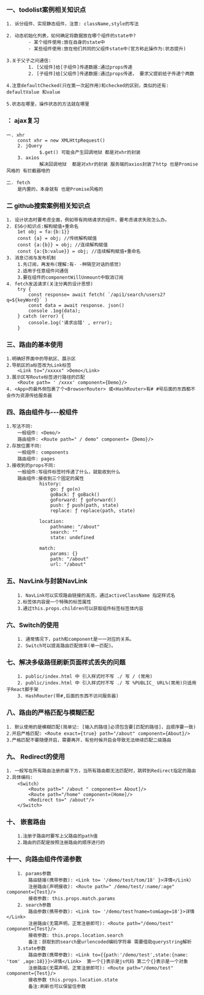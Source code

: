 ### 一、todolist案例相关知识点
    1. 诉分组件、实现静态组件，注意: className,style的写法

    2. 动态初始化列表，如何确定将数据放在哪个组件的state中?
            - 某个组件使用:放在自身的state中
            - 某些组件使用:放在他们共同的父组件state中(官方称此操作为:状态提升)
    
    3.关于父子之问通信:
            1. [父组件]给[子组件]传递数据:通过props传递
            2. [子组件]给[父组件]传递数据:通过props传递， 要求父提前给子传递个两数
    
    4.注意defaultChecked(只在第一次起作用)和checked的区别，类似的还有: defaultValue 和value

    5.状态在哪里，操作状态的方法就在哪里


### ： ajax复习
    一. xhr
        const xhr = new XMLHttpRequest()
        2. jQuery
                $.get() 可能会产生回调地狱 都是对xhr的封装
        3. axios
                解决回调地狱  都是对xhr的封装 服务端的axios封装了http 也是Promise风格的 有拦截器啥的

    二. fetch
        是内置的，本身就有 也是Promise风格的

### 二 github搜索案例相关知识点
    1. 设计状态时要考虑全面，例如带有网络请求的组件，要考虑请求失败怎么办。
    2. ES6小知识点:解构赋值+重命名
        1et obj = fa:{b:1}}
        const {a} = obj; //传统解构赋值
        const {a:{b}} = obj; //连续解构赋值
        const {a:{b:value}} = obj; //连续解构赋值+重命名
    3. 消息订阅与发布机制
        1.先订阅，再发布(理解:有- -种隔空对话的感觉)
        2.适用于任意组件问通信
        3.要在组件的componentWillUnmount中取消订阅
    4. fetch发送请求(关注分离的设计思想)
        try {
            const response= await fetch( `/api1/search/users2?q=${keyWord}` )
            const data = await response. json()
            console .1og(data);
        } catch (error) {
            console.1og('请求出错' , error);
        }


### 三、路由的基本使用
    1.明确好界面中的导航区、展示区
    2.导航区的a标签改为Link标签
        <Link to="/xxxxx" >Demo</Link>
    3.展示区写Route标签进行路径的匹配
        <Route path= ' /xxxx' component={Demo}/>
    4. <App>的最外侧包裹了个<BrowserRouter> 或<HashRouter>有# #号后面的东西都不会作为资源传给服务器

### 四、路由组件与---般组件
    1.写法不同:
        一般组件: <Demo/>
        路由组件: <Route path=" / demo" component= {Demo}/>
    2.存放位置不同:
        一般组件: components
        路由组件: pages
    3.接收到的props不同:
        一般组件:写组件标签时传递了什么，就能收到什么
        路由组件:接收到三个固定的属性
                history:
                    go: ƒ go(n)
                    goBack: ƒ goBack()
                    goForward: ƒ goForward()
                    push: ƒ push(path, state)
                    replace: ƒ replace(path, state)

                location:
                    pathname: "/about"
                    search: ""
                    state: undefined

                match:
                    params: {}
                    path: "/about"
                    url: "/about"
            


### 五、NavLink与封装NavLink
        1. NavLink可以实现路由链接的高亮，通过activeClassName 指定样式名
        2.标签体内容是一个特殊的标签属性
        3.通过this.props.children可以获取组件标签标签体内容

### 六、Switch的使用
        1. 通常情况下，path和component是一一对应的关系。
        2. Switch可以提高路由匹配效率(单一匹配)。

### 七、解决多级路径刷新页面样式丢失的问题
        1. public/index.html 中 引入样式时不写 ./ 写 / (常用)
        2. public/index.html 中 引入样式时不写 ./ 写 %PUBLIC_ URL%(常用)只适用于React脚手架
        3. HashRouter(带#,后面的东西不访问服务器)

### 八、路由的严格匹配与模糊匹配
    1. 默认使用的是模糊匹配(简单记: [输入的路径]必须包含要[匹配的路径]，且顺序要一致)
    2.开启严格匹配: <Route exact={true} path="/about" component={About}/>
    3.严格匹配不要随便开启，需要再开，有些时候开启会导致无法继续匹配二级路由

### 九、 Redirect的使用
    1. 一般写在所有路由注册的最下方，当所有路由都无法匹配时，跳转到Redirect指定的路由
    2.具体编码:
        <Switch〉
            <Route path=" /about " component=< About]/>
            <Route path="/home" component=(Home]/>
            <Redirect to=" /about"/>
        </Switch>

### 十、 嵌套路由
        1.注册子路由时要写上父路由的path值
        2.路由的匹配是按照注册路由的顺序进行的










### 十一、向路由组件传递参数
        1. params参数
            路由链接(携带参数): <Link to= '/demo/test/tom/18' }>洋情</Link〉
            注册路由(声明接收): <Route path=" /demo/test/:name/:age" component={Test}/>
            接收参数: this.props.match.params
        2. search参数
            路由参数(携带参数): <Link to= '/demo/test?name=tom&age=18'}>详情</Link>
            注册路由(无需声明，正常注册即可): <Route path="/demo/test" component={Test}/>
            接收参数: this.props.location.search
            备注：获取到的search是urlencoded编码字符串 需要借助querystring解析
        3.state参数
            路由参数(携帶参数): <Link to={{path:'/demo/test',state:{name: 'tom' ,age:18}}}>详情</Link>  第一个{}表示是js代码 第二个{}表示是一个对象
            注册路由(无需声明，正常注册即可): <Route path="/demo/test" component={Test}/>                
            接收参数 this.props.location.state
            备注:刷新也可以保留住参数